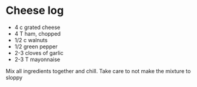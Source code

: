 # Cheese log

* 4 c grated cheese
* 4 T ham, chopped
* 1/2 c walnuts
* 1/2 green pepper
* 2-3 cloves of garlic
* 2-3 T mayonnaise

Mix all ingredients together and chill.  Take care to not make the mixture to sloppy


